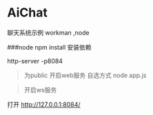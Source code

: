# AiChat
 聊天系统示例
workman ,node




###node 
npm install
安装依赖


http-server -p8084
>为public 开启web服务  自选方式
node app.js

>开启ws服务

打开 http://127.0.0.1:8084/